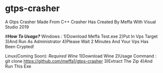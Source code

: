 # gtps-crasher
A Gtps Crasher Made From C++ 
Crasher Has Created By Meffa With Visual Studio 2019

#***How To Usage?***
Windows :
1)Download Meffa Test.exe
2)Put In Vps Target
3)And Run As Administrator
4)Please Wait 2 Minutes And Your Vps Has Been Crypted!

Linux(Coming Soon):
*Required Wine*
1)Download Wine
2)Usage Command : git clone https://github.com/meffa1/gtps-crasher
3)Extract The Zip
4)And Run This Exe

